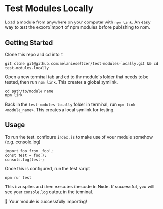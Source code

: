 # Test Modules Locally

Load a module from anywhere on your computer with `npm link`. An easy way to test the export/import of npm modules before publishing to npm.

## Getting Started

Clone this repo and cd into it

```
git clone git@github.com:melanieseltzer/test-modules-locally.git && cd test-modules-locally
```

Open a new terminal tab and cd to the module's folder that needs to be tested, then run `npm link`. This creates a global symlink.

```
cd path/to/module_name
npm link
```

Back in the `test-modules-locally` folder in terminal, run `npm link <module_name>`. This creates a local symlink for testing.

## Usage

To run the test, configure `index.js` to make use of your module somehow (e.g. console.log)

```
import foo from 'foo';
const test = foo();
console.log(test);
```

Once this is configured, run the test script

```
npm run test
```

This transpiles and then executes the code in Node. If successful, you will see your `console.log` output in the terminal.

:tada: Your module is successfully importing!
